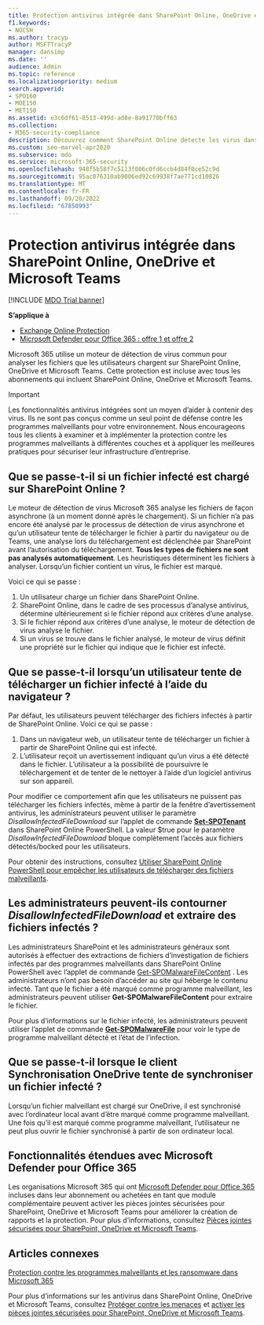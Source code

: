 ```yaml
---
title: Protection antivirus intégrée dans SharePoint Online, OneDrive et Microsoft Teams
f1.keywords:
- NOCSH
ms.author: tracyp
author: MSFTTracyP
manager: dansimp
ms.date: ''
audience: Admin
ms.topic: reference
ms.localizationpriority: medium
search.appverid:
- SPO160
- MOE150
- MET150
ms.assetid: e3c6df61-8513-499d-ad8e-8a91770bff63
ms.collection:
- M365-security-compliance
description: Découvrez comment SharePoint Online détecte les virus dans les fichiers que les utilisateurs chargent et empêche les utilisateurs de télécharger ou de synchroniser les fichiers.
ms.custom: seo-marvel-apr2020
ms.subservice: mdo
ms.service: microsoft-365-security
ms.openlocfilehash: 948f5b58f7c5113f006c0fd6ccb4d84f0ce52c9d
ms.sourcegitcommit: 95ac076310ab9006ed92c69938f7ae771cd10826
ms.translationtype: MT
ms.contentlocale: fr-FR
ms.lasthandoff: 09/20/2022
ms.locfileid: "67850993"
---
```

# <a name="built-in-virus-protection-in-sharepoint-online-onedrive-and-microsoft-teams"></a>Protection antivirus intégrée dans SharePoint Online, OneDrive et Microsoft Teams

[!INCLUDE [MDO Trial banner](../includes/mdo-trial-banner.md)]

**S’applique à**
- [Exchange Online Protection](exchange-online-protection-overview.md)
- [Microsoft Defender pour Office 365 : offre 1 et offre 2](defender-for-office-365.md)

Microsoft 365 utilise un moteur de détection de virus commun pour analyser les fichiers que les utilisateurs chargent sur SharePoint Online, OneDrive et Microsoft Teams. Cette protection est incluse avec tous les abonnements qui incluent SharePoint Online, OneDrive et Microsoft Teams.

> [!IMPORTANT]
> Les fonctionnalités antivirus intégrées sont un moyen d’aider à contenir des virus. Ils ne sont pas conçus comme un seul point de défense contre les programmes malveillants pour votre environnement. Nous encourageons tous les clients à examiner et à implémenter la protection contre les programmes malveillants à différentes couches et à appliquer les meilleures pratiques pour sécuriser leur infrastructure d’entreprise. 

## <a name="what-happens-if-an-infected-file-is-uploaded-to-sharepoint-online"></a>Que se passe-t-il si un fichier infecté est chargé sur SharePoint Online ?

Le moteur de détection de virus Microsoft 365 analyse les fichiers de façon asynchrone (à un moment donné après le chargement). Si un fichier n’a pas encore été analysé par le processus de détection de virus asynchrone et qu’un utilisateur tente de télécharger le fichier à partir du navigateur ou de Teams, une analyse lors du téléchargement est déclenchée par SharePoint avant l’autorisation du téléchargement. **Tous les types de fichiers ne sont pas analysés automatiquement**. Les heuristiques déterminent les fichiers à analyser. Lorsqu’un fichier contient un virus, le fichier est marqué. 

Voici ce qui se passe :

1. Un utilisateur charge un fichier dans SharePoint Online.
2. SharePoint Online, dans le cadre de ses processus d’analyse antivirus, détermine ultérieurement si le fichier répond aux critères d’une analyse.
3. Si le fichier répond aux critères d’une analyse, le moteur de détection de virus analyse le fichier.
4. Si un virus se trouve dans le fichier analysé, le moteur de virus définit une propriété sur le fichier qui indique que le fichier est infecté.

## <a name="what-happens-when-a-user-tries-to-download-an-infected-file-by-using-the-browser"></a>Que se passe-t-il lorsqu’un utilisateur tente de télécharger un fichier infecté à l’aide du navigateur ?

Par défaut, les utilisateurs peuvent télécharger des fichiers infectés à partir de SharePoint Online. Voici ce qui se passe :

1. Dans un navigateur web, un utilisateur tente de télécharger un fichier à partir de SharePoint Online qui est infecté.
2. L’utilisateur reçoit un avertissement indiquant qu’un virus a été détecté dans le fichier. L’utilisateur a la possibilité de poursuivre le téléchargement et de tenter de le nettoyer à l’aide d’un logiciel antivirus sur son appareil.

Pour modifier ce comportement afin que les utilisateurs ne puissent pas télécharger les fichiers infectés, même à partir de la fenêtre d’avertissement antivirus, les administrateurs peuvent utiliser le paramètre *DisallowInfectedFileDownload* sur l’applet de commande **[Set-SPOTenant](/powershell/module/sharepoint-online/Set-SPOTenant)** dans SharePoint Online PowerShell. La valeur $true pour le paramètre *DisallowInfectedFileDownload* bloque complètement l’accès aux fichiers détectés/bocked pour les utilisateurs.

Pour obtenir des instructions, consultez [Utiliser SharePoint Online PowerShell pour empêcher les utilisateurs de télécharger des fichiers malveillants](turn-on-mdo-for-spo-odb-and-teams.md#step-2-recommended-use-sharepoint-online-powershell-to-prevent-users-from-downloading-malicious-files).

## <a name="can-admins-bypass-disallowinfectedfiledownload-and-extract-infected-files"></a>Les administrateurs peuvent-ils contourner *DisallowInfectedFileDownload* et extraire des fichiers infectés ?

Les administrateurs SharePoint et les administrateurs généraux sont autorisés à effectuer des extractions de fichiers d’investigation de fichiers infectés par des programmes malveillants dans SharePoint Online PowerShell avec l’applet de commande [Get-SPOMalwareFileContent](/powershell/module/sharepoint-online/get-spomalwarefilecontent) . Les administrateurs n’ont pas besoin d’accéder au site qui héberge le contenu infecté. Tant que le fichier a été marqué comme programme malveillant, les administrateurs peuvent utiliser **Get-SPOMalwareFileContent** pour extraire le fichier. 

Pour plus d’informations sur le fichier infecté, les administrateurs peuvent utiliser l’applet de commande **[Get-SPOMalwareFile](/powershell/module/sharepoint-online/get-spomalwarefile)** pour voir le type de programme malveillant détecté et l’état de l’infection. 

## <a name="what-happens-when-the-onedrive-sync-client-tries-to-sync-an-infected-file"></a>Que se passe-t-il lorsque le client Synchronisation OneDrive tente de synchroniser un fichier infecté ?

Lorsqu’un fichier malveillant est chargé sur OneDrive, il est synchronisé avec l’ordinateur local avant d’être marqué comme programme malveillant. Une fois qu’il est marqué comme programme malveillant, l’utilisateur ne peut plus ouvrir le fichier synchronisé à partir de son ordinateur local.

## <a name="extended-capabilities-with-microsoft-defender-for-office-365"></a>Fonctionnalités étendues avec Microsoft Defender pour Office 365

Les organisations Microsoft 365 qui ont [Microsoft Defender pour Office 365](defender-for-office-365.md) incluses dans leur abonnement ou achetées en tant que module complémentaire peuvent activer les pièces jointes sécurisées pour SharePoint, OneDrive et Microsoft Teams pour améliorer la création de rapports et la protection. Pour plus d’informations, consultez [Pièces jointes sécurisées pour SharePoint, OneDrive et Microsoft Teams](mdo-for-spo-odb-and-teams.md).

## <a name="related-articles"></a>Articles connexes

[Protection contre les programmes malveillants et les ransomware dans Microsoft 365](/compliance/assurance/assurance-malware-and-ransomware-protection)

Pour plus d’informations sur les antivirus dans SharePoint Online, OneDrive et Microsoft Teams, consultez [Protéger contre les menaces](protect-against-threats.md) et [activer les pièces jointes sécurisées pour SharePoint, OneDrive et Microsoft Teams](turn-on-mdo-for-spo-odb-and-teams.md).

